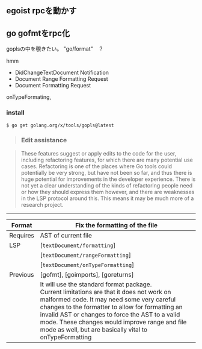 ## egoist rpcを動かす

## go gofmtをrpc化

goplsの中を覗きたい。	"go/format"　？

hmm

- DidChangeTextDocument Notification
- Document Range Formatting Request
- Document Formatting Request

onTypeFormating, 

### install

```console
$ go get golang.org/x/tools/gopls@latest
```


> ### Edit assistance

> These features suggest or apply edits to the code for the user, including refactoring features, for which there are many potential use cases.
> Refactoring is one of the places where Go tools could potentially be very strong, but have not been so far, and thus there is huge potential for improvements in the developer experience.
> There is not yet a clear understanding of the kinds of refactoring people need or how they should express them however, and there are weaknesses in the LSP protocol around this.
> This means it may be  much more of a research project.

---
Format   | Fix the formatting of the file
-------- | ---
Requires | AST of current file
LSP      | [`textDocument/formatting`]
|        | [`textDocument/rangeFormatting`]
|        | [`textDocument/onTypeFormatting`]
Previous | [gofmt], [goimports], [goreturns]
|        | It will use the standard format package. <br/> Current limitations are that it does not work on malformed code. It may need some very careful changes to the formatter to allow for formatting an invalid AST or changes to force the AST to a valid mode. These changes would improve range and file mode as well, but are basically vital to onTypeFormatting
